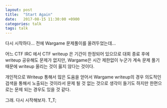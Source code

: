 ```yaml
---
layout: post
title:  "Start Again"
date:   2017-08-15 11:30:00 +0900
categories: talk
tags: talk
---
```


다시 시작하다...
전에 Wargame 문제풀이를 올려두었는데...

어느 CTF IRC 에서 CTF writeup 은 기간이 한정되어 있으므로 대회 종료 후에 writeup 공유해도 문제가 없지만, Wargame은 시간 제한없이 누군가 계속 문제 풀기 때문에 writeup 올리는 것이 옳지 않다는 것이다.

개인적으로 Writeup 통해서 많은 도움을 얻어서 Wargame writeup의 경우 의도적인 검색을 통해서 노출되는 것이라서 문제 될 것 없는 것으로 생각이 들기도 하지만 한편으로는 문제 되는 경우도 있을 것 같다.

그래. 다시 시작해보자. T_T;
